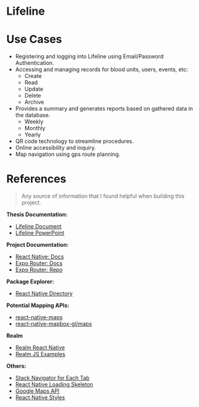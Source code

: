 # Lifeline

<!-- Description -->

# Use Cases

- Registering and logging into Lifeline using Email/Password Authentication.
- Accessing and managing records for blood units, users, events, etc:
  - Create
  - Read
  - Update
  - Delete
  - Archive
- Provides a summary and generates reports based on gathered data in the database.
  - Weekly
  - Monthly
  - Yearly
- QR code technology to streamline procedures.
- Online accessibility and inquiry.
- Map navigation using gps route planning.

# References

> Any source of information that I found helpful when building this project.

**Thesis Documentation:**

- [Lifeline Document](https://shawsti-my.sharepoint.com/:w:/g/personal/munar_268156_stamesa_sti_edu_ph/ETsZnAOEpHlIgCj-mAJuMyABsJzXtZX-qPQFqLs-mvmv-A?e=AZ0T2O)
- [Lifeline PowerPoint](https://www.canva.com/design/DAFz3lD2Qv8/qaUKsftKty8ODSmyUE1R6g/edit)

**Project Documentation:**

- [React Native: Docs](https://reactnative.dev/docs/environment-setup)
- [Expo Router: Docs](https://expo.github.io/router)
- [Expo Router: Repo](https://github.com/expo/router)

**Package Explorer:**

- [React Native Directory](https://reactnative.directory)

**Potential Mapping APIs:**

- [react-native-maps](https://www.npmjs.com/package/react-native-maps)
- [react-native-mapbox-gl/maps](https://www.npmjs.com/package/@react-native-mapbox-gl/maps)

**Realm**

- [Realm React Native](https://blog.logrocket.com/realm-react-native/)
- [Realm JS Examples](https://github.com/realm/realm-js/tree/main/examples)

**Others:**

- [Stack Navigator for Each Tab](https://reactnavigation.org/docs/tab-based-navigation/#a-stack-navigator-for-each-tab)
- [React Native Loading Skeleton](https://www.npmjs.com/package/react-native-skeleton-content)
- [Google Maps API](https://youtu.be/iP3DnhCUIsE?si=UUPBvp72aRljmGMo)
- [React Native Styles](https://thoughtbot.com/blog/structure-for-styling-in-react-native#:~:text=Keep%20styles%20close&text=Defining%20StyleSheets%20in%20the%20same,maintained%20as%20the%20component%20evolves)
